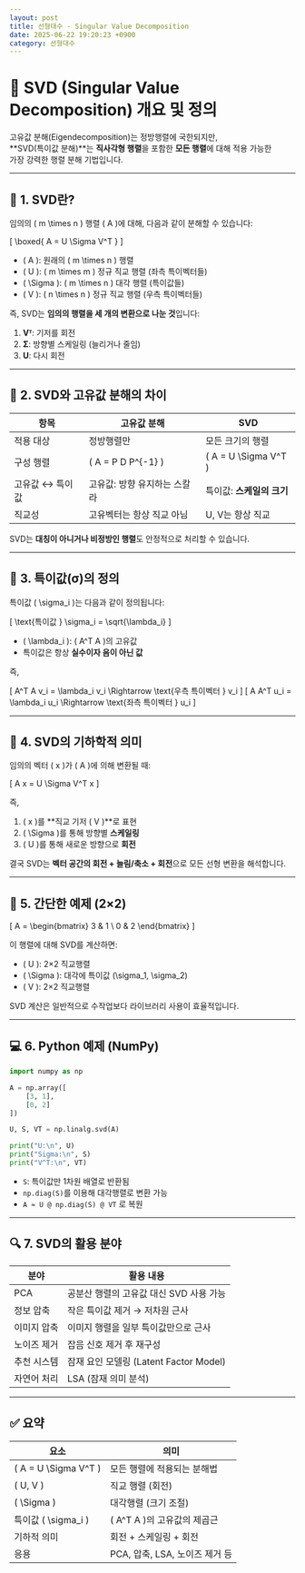 ```yaml
---
layout: post
title: 선형대수 - Singular Value Decomposition
date: 2025-06-22 19:20:23 +0900
category: 선형대수
---
```

# 🧮 SVD (Singular Value Decomposition) 개요 및 정의

고유값 분해(Eigendecomposition)는 정방행렬에 국한되지만,  
**SVD(특이값 분해)**는 **직사각형 행렬**을 포함한 **모든 행렬**에 대해 적용 가능한  
가장 강력한 행렬 분해 기법입니다.

---

## 📘 1. SVD란?

임의의 \( m \times n \) 행렬 \( A \)에 대해, 다음과 같이 분해할 수 있습니다:

\[
\boxed{
A = U \Sigma V^T
}
\]

- \( A \): 원래의 \( m \times n \) 행렬
- \( U \): \( m \times m \) 정규 직교 행렬 (좌측 특이벡터들)
- \( \Sigma \): \( m \times n \) 대각 행렬 (특이값들)
- \( V \): \( n \times n \) 정규 직교 행렬 (우측 특이벡터들)

즉, SVD는 **임의의 행렬을 세 개의 변환으로 나눈 것**입니다:

1. **Vᵀ**: 기저를 회전
2. **Σ**: 방향별 스케일링 (늘리거나 줄임)
3. **U**: 다시 회전

---

## 📌 2. SVD와 고유값 분해의 차이

| 항목 | 고유값 분해 | SVD |
|------|-------------|-----|
| 적용 대상 | 정방행렬만 | 모든 크기의 행렬 |
| 구성 행렬 | \( A = P D P^{-1} \) | \( A = U \Sigma V^T \) |
| 고유값 ↔ 특이값 | 고유값: 방향 유지하는 스칼라 | 특이값: **스케일의 크기** |
| 직교성 | 고유벡터는 항상 직교 아님 | U, V는 항상 직교 |

SVD는 **대칭이 아니거나 비정방인 행렬**도 안정적으로 처리할 수 있습니다.

---

## 🧠 3. 특이값(σ)의 정의

특이값 \( \sigma_i \)는 다음과 같이 정의됩니다:

\[
\text{특이값 } \sigma_i = \sqrt{\lambda_i}
\]

- \( \lambda_i \): \( A^T A \)의 고유값
- 특이값은 항상 **실수이자 음이 아닌 값**

즉,

\[
A^T A v_i = \lambda_i v_i \Rightarrow \text{우측 특이벡터 } v_i
\]
\[
A A^T u_i = \lambda_i u_i \Rightarrow \text{좌측 특이벡터 } u_i
\]

---

## 🎯 4. SVD의 기하학적 의미

임의의 벡터 \( x \)가 \( A \)에 의해 변환될 때:

\[
A x = U \Sigma V^T x
\]

즉,

1. \( x \)를 **직교 기저 \( V \)**로 표현
2. \( \Sigma \)를 통해 방향별 **스케일링**
3. \( U \)를 통해 새로운 방향으로 **회전**

결국 SVD는 **벡터 공간의 회전 + 늘림/축소 + 회전**으로 모든 선형 변환을 해석합니다.

---

## 🧮 5. 간단한 예제 (2×2)

\[
A = 
\begin{bmatrix}
3 & 1 \\
0 & 2
\end{bmatrix}
\]

이 행렬에 대해 SVD를 계산하면:

- \( U \): 2×2 직교행렬
- \( \Sigma \): 대각에 특이값 \(\sigma_1, \sigma_2\)
- \( V \): 2×2 직교행렬

SVD 계산은 일반적으로 수작업보다 라이브러리 사용이 효율적입니다.

---

## 💻 6. Python 예제 (NumPy)

```python
import numpy as np

A = np.array([
    [3, 1],
    [0, 2]
])

U, S, VT = np.linalg.svd(A)

print("U:\n", U)
print("Sigma:\n", S)
print("V^T:\n", VT)
```

- `S`: 특이값만 1차원 배열로 반환됨
- `np.diag(S)`를 이용해 대각행렬로 변환 가능
- `A ≈ U @ np.diag(S) @ VT` 로 복원

---

## 🔍 7. SVD의 활용 분야

| 분야 | 활용 내용 |
|------|------------|
| PCA | 공분산 행렬의 고유값 대신 SVD 사용 가능 |
| 정보 압축 | 작은 특이값 제거 → 저차원 근사 |
| 이미지 압축 | 이미지 행렬을 일부 특이값만으로 근사 |
| 노이즈 제거 | 잡음 신호 제거 후 재구성 |
| 추천 시스템 | 잠재 요인 모델링 (Latent Factor Model) |
| 자연어 처리 | LSA (잠재 의미 분석) |

---

## ✅ 요약

| 요소 | 의미 |
|------|------|
| \( A = U \Sigma V^T \) | 모든 행렬에 적용되는 분해법 |
| \( U, V \) | 직교 행렬 (회전) |
| \( \Sigma \) | 대각행렬 (크기 조절) |
| 특이값 \( \sigma_i \) | \( A^T A \)의 고유값의 제곱근 |
| 기하적 의미 | 회전 + 스케일링 + 회전 |
| 응용 | PCA, 압축, LSA, 노이즈 제거 등 |